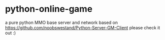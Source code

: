 # python-online-game
a pure python MMO base
server and network based on https://github.com/noobswestand/Python-Server-GM-Client
please check it out :)
